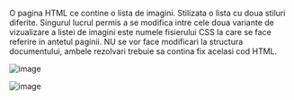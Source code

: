 O pagina HTML ce contine o lista de imagini. Stilizata o lista cu doua stiluri diferite. Singurul lucrul permis a se modifica intre cele doua variante de vizualizare a listei de imagini este numele fisierului CSS la care se face referire in antetul paginii. NU se vor face modificari la structura documentului, ambele rezolvari trebuie sa contina fix acelasi cod HTML.

![image](https://github.com/cristianamihu/UBB_Computer-Science/assets/128689630/59bc430b-5e80-4381-9eab-0e3b5789c480)

![image](https://github.com/cristianamihu/UBB_Computer-Science/assets/128689630/ac3a5fc1-6bbb-42eb-878e-b5f5b50166e8)
